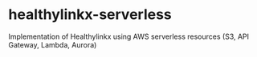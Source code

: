 # healthylinkx-serverless
Implementation of Healthylinkx using AWS serverless resources (S3, API Gateway, Lambda, Aurora)
